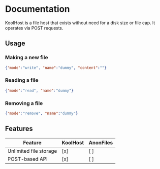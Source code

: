 # Documentation
KoolHost is a file host that exists without need for a disk size or file cap. It operates via POST requests.
## Usage
### Making a new file
```JSON
{"mode":"write", "name":"dummy", "content":""}
```
### Reading a file
```JSON
{"mode":"read", "name":"dummy"}
```
### Removing a file
```JSON
{"mode":"remove", "name":"dummy"}
```
## Features
| Feature | KoolHost      | AnonFiles |
| ----------- | ----------- | ----------- |
| Unlimited file storage | [x] | [ ] |
| POST-based API | [x] | [ ] |
